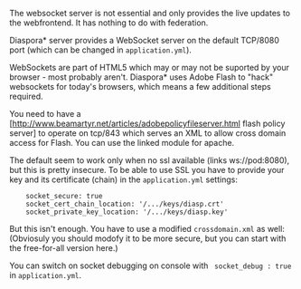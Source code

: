 The websocket server is not essential and only provides the live updates to the webfrontend. It has nothing to do with federation.

Diaspora* server provides a WebSocket server on the default TCP/8080 port (which can be changed in `application.yml`).

WebSockets are part of HTML5 which may or may not be suported by your browser - most probably aren't. Diaspora* uses Adobe Flash to "hack" websockets for today's browsers, which means a few additional steps required.

You need to have a [http://www.beamartyr.net/articles/adobepolicyfileserver.html flash policy server] to operate on tcp/843 which serves an XML to allow cross domain access for Flash. You can use the linked module for apache.

The default seem to work only when no ssl available (links ws://pod:8080), but this is pretty insecure. To be able to use SSL you have to provide your key and its certificate (chain) in the `application.yml` settings:

        socket_secure: true
        socket_cert_chain_location: '/.../keys/diasp.crt'
        socket_private_key_location: '/.../keys/diasp.key'

But this isn't enough. You have to use a modified `crossdomain.xml` as well:
        <cross-domain-policy>
            <allow-access-from domain='*' to-ports='*' />
        </cross-domain-policy>
(Obviosuly you should modofy it to be more secure, but you can start with the free-for-all version here.)

You can switch on socket debugging on console with ` socket_debug : true` in `application.yml`.